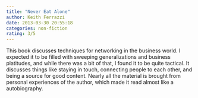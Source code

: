 ```yaml
---
title: "Never Eat Alone"
author: Keith Ferrazzi
date: 2013-03-30 20:55:18
categories: non-fiction
rating: 3/5
---
```


This book discusses techniques for networking in the business world. I expected it to be filled with sweeping generalizations and business platitudes, and while there was a bit of that, I found it to be quite tactical. It discusses things like staying in touch, connecting people to each other, and being a source for good content. Nearly all the material is brought from personal experiences of the author, which made it read almost like a autobiography.
